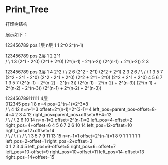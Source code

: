 # Print_Tree
打印树结构

展示如下：


123456789	pos		1层		n层
1		1       	2^0		 2^(n-1)


123456789       pos		2层
 1	        2		2^1							
/ \		1 3		(2^1 - 2^0) (2^1 + 2^0)			(2^(n-1) - 2^(n-2)) (2^(n-1) + 2^(n-2))
2 3             


123456789	pos		3层
   1 		4		2^2
 /   \		2 6		(2^2 - 2^1) (2^2 + 2^1)
 2   3		2 6
/ \ / \ 	1 3 5 7		(2^2 - 2^1 - 2^0) (2^2 - 2^1 + 2^0) (2^2 + 2^1 - 2^0) (2^2 + 2^1 + 2^0)	
4 5 6 7		1 3 5 7		(2^(n-1) - 2^(n-2) - 2^(n-3))												(2^(n-1) - 2^(n-2) + 2^(n-3)) 
				(2^(n-1) + 2^(n-2) - 2^(n-3)) 
				(2^(n-1) + 2^(n-2) + 2^(n-3))


123456789111111				    4层				
	 012345	      pos
       1	      8			    n=4		pos=2^(n-1)=2^3=8  
   /       \ 	      4 12		    n=n-1=3	offset=2^(n-1)=2^(3-1)=4 left_pos=parent_pos-offset=8-4=4 
   2       3 	      4 12				right_pos=parent_pos+offset=8+4=12 		
 /   \   /   \	      2 6 10 14		    n=n-1=2	offset=2^(n-1)=2 left_pos=4-offset=2 right_pos=4+offset=6 
 4   5   6   7 	      2 6 10 14				left_pos=12-offset=10 right_pos=12+offset=14			
/ \ / \ / \ / \       1 3 5 7 9 11 13 15    n=n-1=1     offset=2^(n-1)=1 
8 9 1 1 1 1 1 1                               		left_pos=2-offset=1 right_pos=2+offset=3	
    0 1 2 3 4 5                                 	left_pos=6-offset=5 right_pos=6+offset=7	
                                                	left_pos=10-offset=9 right_pos=10+offset=11	
                                                	left_pos=14-offset=13 right_pos=14+offset=15	
                                                
